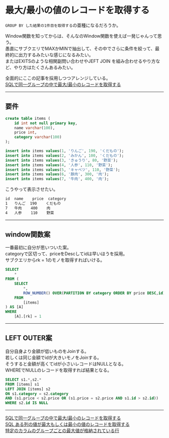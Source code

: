 # 最大/最小の値のレコードを取得する

`GROUP BY した結果の1件目を取得する`の亜種になるだろうか。  

Window関数を知ってからは、そんなのWindow関数を使えば一発じゃんって思う。  
愚直にサブクエリでMAXかMINで抽出して、その中でさらに条件を絞って、最終的に出力するみたいな感じになるみたい。  
またはEXITSのような相関副問い合わせやJEFT JOIN を組み合わせるやり方など、やり方はたくさんあるみたい。  

全面的にここの記事を採用しつつアレンジしている。  
[SQLで同一グループの中で最大/最小のレコードを取得する](https://qiita.com/inouet/items/4f1d7f299725597d8407)  

---

## 要件

``` sql
create table items (
    id int not null primary key,
    name varchar(100),
    price int,
    category varchar(100)
);

insert into items values(1, 'りんご', 190, 'くだもの');
insert into items values(2, 'みかん', 100, 'くだもの');
insert into items values(3, 'きゅうり', 80, '野菜');
insert into items values(4, '人参', 110, '野菜');
insert into items values(5, 'キャベツ', 110, '野菜');
insert into items values(6, '豚肉', 300, '肉');
insert into items values(7, '牛肉', 400, '肉');
```

こうやって表示させたい。

``` txt
id  name    price  category
1   りんご  190    くだもの
7   牛肉    400    肉    
4   人参    110    野菜  
```

---

## window関数案

一番最初に自分が思いついた案。  
categoryで区切って、priceをDescしてidは早いほうを採用。  
サブクエリからrk = 1のモノを取得すればいける。  

``` sql : window関数を使った例
SELECT
    *
FROM (
    SELECT
        *,
        ROW_NUMBER() OVER(PARTITION BY category ORDER BY price DESC,id) rk
    FROM
        [items]
) AS [A]
WHERE
    [A].[rk] = 1
```

---

## LEFT OUTER案

自分自身より金額が低いものをJoinする。  
若しくは同じ金額でidが大きいモノをJoinする。  
そうすると金額が高くてidが小さいレコードはNULLとなる。  
WHEREでNULLのレコードを取得すれば結果となる。  

``` sql : left join
SELECT s1.*,s2.*
FROM [items] s1
LEFT JOIN [items] s2 
ON s1.category = s2.category
AND (s1.price < s2.price OR (s1.price = s2.price AND s1.id > s2.id))
WHERE s2.id IS NULL
```

---

[SQLで同一グループの中で最大/最小のレコードを取得する](https://qiita.com/inouet/items/4f1d7f299725597d8407)  
[SQL ある列の値が最大もしくは最小の値のレコードを取得する](https://zukucode.com/2017/08/sql-row_number-technique.html)  
[特定のカラムのグループごとの最大値が格納されている行](https://dev.mysql.com/doc/refman/5.6/ja/example-maximum-column-group-row.html)  
